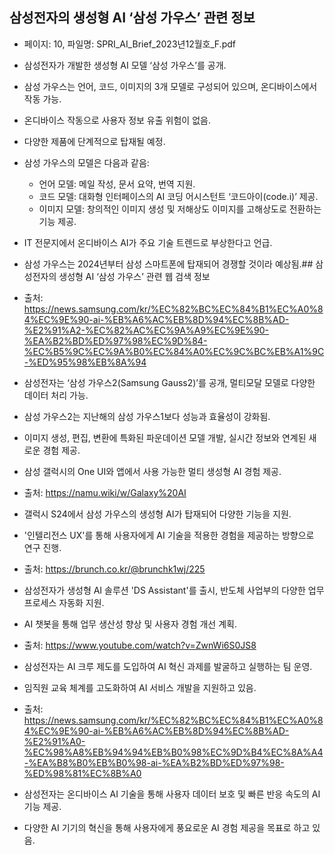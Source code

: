## 삼성전자의 생성형 AI ‘삼성 가우스’ 관련 정보

- 페이지: 10, 파일명: SPRI_AI_Brief_2023년12월호_F.pdf
- 삼성전자가 개발한 생성형 AI 모델 ‘삼성 가우스’를 공개.
- 삼성 가우스는 언어, 코드, 이미지의 3개 모델로 구성되어 있으며, 온디바이스에서 작동 가능.
- 온디바이스 작동으로 사용자 정보 유출 위험이 없음.
- 다양한 제품에 단계적으로 탑재될 예정.
- 삼성 가우스의 모델은 다음과 같음:
  - 언어 모델: 메일 작성, 문서 요약, 번역 지원.
  - 코드 모델: 대화형 인터페이스의 AI 코딩 어시스턴트 ‘코드아이(code.i)’ 제공.
  - 이미지 모델: 창의적인 이미지 생성 및 저해상도 이미지를 고해상도로 전환하는 기능 제공.
- IT 전문지에서 온디바이스 AI가 주요 기술 트렌드로 부상한다고 언급.
- 삼성 가우스는 2024년부터 삼성 스마트폰에 탑재되어 경쟁할 것이라 예상됨.## 삼성전자의 생성형 AI ‘삼성 가우스’ 관련 웹 검색 정보

- 출처: https://news.samsung.com/kr/%EC%82%BC%EC%84%B1%EC%A0%84%EC%9E%90-ai-%EB%A6%AC%EB%8D%94%EC%8B%AD-%E2%91%A2-%EC%82%AC%EC%9A%A9%EC%9E%90-%EA%B2%BD%ED%97%98%EC%9D%84-%EC%B5%9C%EC%9A%B0%EC%84%A0%EC%9C%BC%EB%A1%9C-%ED%95%98%EB%8A%94
- 삼성전자는 ‘삼성 가우스2(Samsung Gauss2)’를 공개, 멀티모달 모델로 다양한 데이터 처리 가능.
- 삼성 가우스2는 지난해의 삼성 가우스1보다 성능과 효율성이 강화됨.
- 이미지 생성, 편집, 변환에 특화된 파운데이션 모델 개발, 실시간 정보와 연계된 새로운 경험 제공.
- 삼성 갤럭시의 One UI와 앱에서 사용 가능한 멀티 생성형 AI 경험 제공.

- 출처: https://namu.wiki/w/Galaxy%20AI
- 갤럭시 S24에서 삼성 가우스의 생성형 AI가 탑재되어 다양한 기능을 지원.
- '인텔리전스 UX'를 통해 사용자에게 AI 기술을 적용한 경험을 제공하는 방향으로 연구 진행.

- 출처: https://brunch.co.kr/@brunchk1wj/225
- 삼성전자가 생성형 AI 솔루션 'DS Assistant'를 출시, 반도체 사업부의 다양한 업무 프로세스 자동화 지원.
- AI 챗봇을 통해 업무 생산성 향상 및 사용자 경험 개선 계획.

- 출처: https://www.youtube.com/watch?v=ZwnWi6S0JS8
- 삼성전자는 AI 크루 제도를 도입하여 AI 혁신 과제를 발굴하고 실행하는 팀 운영.
- 임직원 교육 체계를 고도화하여 AI 서비스 개발을 지원하고 있음.

- 출처: https://news.samsung.com/kr/%EC%82%BC%EC%84%B1%EC%A0%84%EC%9E%90-ai-%EB%A6%AC%EB%8D%94%EC%8B%AD-%E2%91%A0-%EC%98%A8%EB%94%94%EB%B0%98%EC%9D%B4%EC%8A%A4-%EA%B8%B0%EB%B0%98-ai-%EA%B2%BD%ED%97%98-%ED%98%81%EC%8B%A0
- 삼성전자는 온디바이스 AI 기술을 통해 사용자 데이터 보호 및 빠른 반응 속도의 AI 기능 제공.
- 다양한 AI 기기의 혁신을 통해 사용자에게 풍요로운 AI 경험 제공을 목표로 하고 있음.
